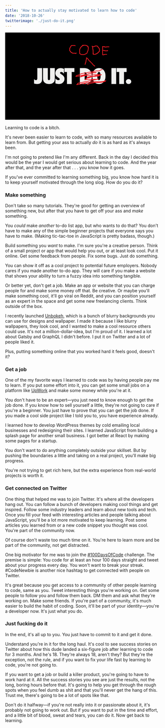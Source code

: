 ```yaml
---
title: 'How to actually stay motivated to learn how to code'
date: '2018-10-26'
twitterimage: './just-do-it.png'
---
```


![Just do it](./just-do-it.png)

Learning to code is a bitch.

It's never been easier to learn to code, with so many resources available to learn from. But getting your ass to actually _do_ it is as hard as it's always been.

I'm not going to pretend like I'm any different. Back in the day I decided this would be the year I would get serious about learning to code. And the year after that, and the year after that . . . you know how it goes.

If you've ever committed to learning something big, you know how hard it is to keep yourself motivated through the long slog. How do you do it?

### Make something

Don't take so many tutorials. They're good for getting an overview of something new, but after that you have to get off your ass and _make_ something.

You _could_ make _another_ to-do list app, but who wants to do that? You don't have to make any of the simple beginner projects that everyone says you have to make. (Making tic-tac-toe in JavaScript is pretty badass, though.)

Build something you _want_ to make. I'm sure you're a creative person. Think of a small project or app that would help you out, or at least look cool. Put it online. Get some feedback from people. Fix some bugs. Just do something.

You can show it off as a cool project to potential future employers. Nobody cares if you made another to-do app. They will care if you make a website that shows your ability to turn a fuzzy idea into something tangible.

Or better yet, don't get a job. Make an app or website that you can charge people for and make some money off that. Be creative. Or maybe you'll make something cool, it'll go viral on Reddit, and you can position yourself as an expert in the space and get some new freelancing clients. Think outside of the box.

I recently launched [Unbokeh](https://unbokeh.com), which is a bunch of blurry backgrounds you can use for designs and wallpaper. I made it because I like blurry wallpapers, they look cool, and I wanted to make a cool resource others could use. It's not a million-dollar-idea, but I'm proud of it. I learned a lot about Gatsby and GraphQL I didn't before. I put it on Twitter and a lot of people liked it.

Plus, putting something online that you worked hard it feels good, doesn't it?

### Get a job

One of the my favorite ways I learned to code was by having people pay me to learn. If you put some effort into it, you can get some small jobs on a platform like [UpWork](https://upwork.com) and make some money while you're at it.

You don't have to be an expert—you just need to know enough to get the job done. If you know how to sell yourself a little, they're not going to care if you're a beginner. You just have to prove that you can get the job done. If you made a cool side project like I told you to, you have experience already.

I learned how to develop WordPress themes by cold emailing local businesses and redesigning their sites. I learned JavaScript from building a splash page for another small business. I got better at React by making some pages for a startup.

You don't want to do anything completely outside your skillset. But by pushing the boundaries a little and taking on a real project, you'll make big progress.

You're not trying to get rich here, but the extra experience from real-world projects is worth it.

### Get connected on Twitter

One thing that helped me was to join Twitter. It's where all the developers hang out. You can follow a bunch of developers making cool things and get inspired. Follow some industry leaders and learn about new tools and tech. Once you fill your feed with interesting articles and people talking about JavaScript, you'll be a lot more motivated to keep learning. Post some articles you learned from or a new code snippet you thought was cool. You're part of the community now.

Of course don't waste too much time on it. You're here to learn more and be part of the community, not get distracted.

One big motivator for me was to join the [#100DaysOfCode](https://100daysofcode.com) challenge. The premise is simple: You code for at least an hour 100 days straight and tweet about your progress every day. You won't want to break your streak. #CodeNewbie is another nice hashtag to get connected with people on Twitter.

It's great because you get access to a community of other people learning to code, same as you. Tweet interesting things you're working on. Get some people to follow you and follow them back. DM them and ask what they're working on. Make some friends. If you're part of a community, it's much easier to build the habit of coding. Soon, it'll be part of your identity—you're a developer now. It's just what you do.

### Just fucking do it

In the end, it's all up to you. You just have to commit to it and get it done.

Understand you're in it for the long haul. It's cool to see success stories on Twitter about how this dude landed a six-figure job after learning to code for 3 months. And he's 18. They're always 18, aren't they? But they're the exception, not the rule, and if you want to fix your life fast by learning to code, you're not going to.

If you want to get a job or build a killer product, you're going to have to work hard at it. All the success stories you see are just the results, not the long, boring hours before that. It's going to help you get through the rough spots when you feel dumb as shit and that you'll never get the hang of this. Trust me, there's going to be a lot of spots like that.

Don't do it halfway—if you're not really into it or passionate about it, it's probably not going to work out. But if you want to put in the time and effort, and a little bit of blood, sweat and tears, you can do it. Now get back to learning.
